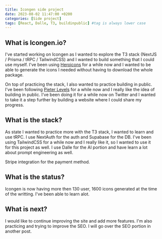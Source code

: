 ```yaml
---
title: Icongen side project
date: 2023-08-02 11:47:00 +0200
categories: [Side project]
tags: [React, Dalle, T3, buildinpublic] #tag is always lower case
---
```


## What is Icongen.io?

I've started working on Icongen as I wanted to explore the T3 stack (NextJS / Prisma / tRPC / TailwindCSS) and I wanted to build something that I could use myself. I've been using [Heroicons](https://heroicons.com/) for a while now and I wanted to be able to generate the icons I needed without having to download the whole package.

On top of practicing the stack, I also wanted to practice building in public. I've been following [Pieter Levels](https://levels.io/) for a while now and I really like the idea of building in public. I've been doing it for a while now on Twitter and I wanted to take it a step further by building a website where I could share my progress.

## What is the stack?

As state I wanted to practice more with the T3 stack, I wanted to learn and use tRPC. I use NextAuth for the auth and Supabase for the DB. I've been using TailwindCSS for a while now and I really like it, so I wanted to use it for this project as well. I use Dalle for the AI portion and have learn a lot about prompt engineering as well.

Stripe integration for the payment method.

## What is the status?

Icongen is now having more then 130 user, 1600 icons generated at the time of the writting. I've been able to learn alot.

## What is next?

I would like to continue improving the site and add more features. I'm also practicing and trying to improve the SEO. I will go over the SEO portion in another post.
